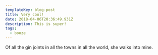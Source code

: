```yaml
---
templateKey: blog-post
title: Very cool!
date: 2018-04-06T20:36:49.931Z
description: This is super!
tags:
  - booze
---
```

Of all the gin joints in all the towns in all the world, she walks into mine.
